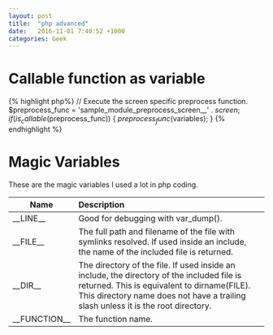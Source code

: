 ```yaml
---
layout: post
title:  "php advanced"
date:   2016-11-01 7:40:52 +1000
categories: Geek
---
```


Callable function as variable
==========================
{% highlight php%}
  // Execute the screen specific preprocess function.
  $preprocess_func = 'sample_module_preprocess_screen__' . $screen;
  if (is_callable($preprocess_func)) {
    $preprocess_func($variables);
  }
{% endhighlight %}

Magic Variables
===============
These are the magic variables I used a lot in php coding.

|Name	| Description |
|----------|:-------------|
|\_\_LINE\_\_|	Good for debugging with var_dump().|
|\_\_FILE\_\_|	The full path and filename of the file with symlinks resolved. If used inside an include, the name of the included file is returned.|
|\_\_DIR\_\_|	The directory of the file. If used inside an include, the directory of the included file is returned. This is equivalent to dirname(FILE). This directory name does not have a trailing slash unless it is the root directory.|
|\_\_FUNCTION\_\_|	The function name.|
